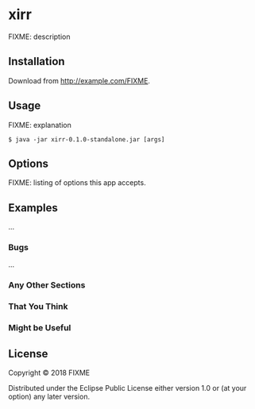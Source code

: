# xirr

FIXME: description

## Installation

Download from http://example.com/FIXME.

## Usage

FIXME: explanation

    $ java -jar xirr-0.1.0-standalone.jar [args]

## Options

FIXME: listing of options this app accepts.

## Examples

...

### Bugs

...

### Any Other Sections
### That You Think
### Might be Useful

## License

Copyright © 2018 FIXME

Distributed under the Eclipse Public License either version 1.0 or (at
your option) any later version.
